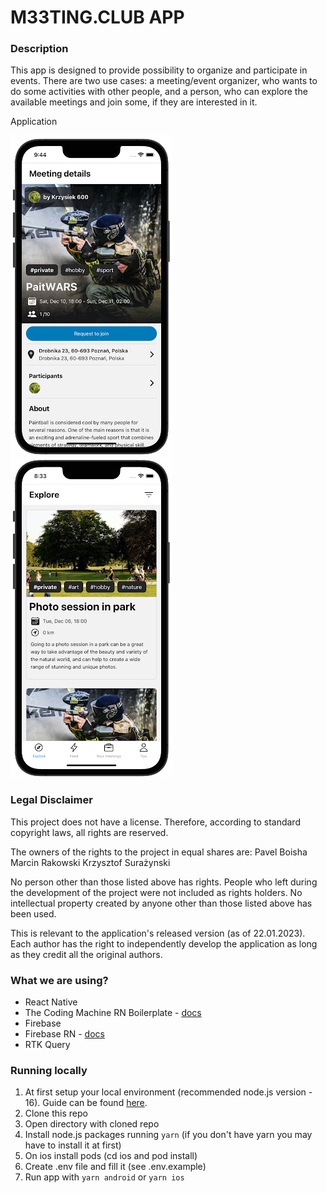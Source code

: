 # M33TING.CLUB APP

### Description
This app is designed to provide possibility to organize and participate in events. There are two use cases: a meeting/event organizer, who wants to do some activities with other people, and a person, who can explore the available meetings and join some, if they are interested in it.

Application

![Meeting screen](https://github.com/muahahahh/m33ting-club-app-reloaded-mobile-app/blob/dev/meeting_screen.png?raw=true) 
![Explore screen](https://github.com/muahahahh/m33ting-club-app-reloaded-mobile-app/blob/dev/screen-carousel.png?raw=true)


### Legal Disclaimer

This project does not have a license. Therefore, according to standard copyright laws, all rights are reserved.

The owners of the rights to the project in equal shares are:
Pavel Boisha
Marcin Rakowski
Krzysztof Surażynski

No person other than those listed above has rights. People who left during the development of the project were not included as rights holders. No intellectual property created by anyone other than those listed above has been used.

This is relevant to the application's released version (as of 22.01.2023). Each author has the right to independently develop the application as long as they credit all the original authors.

### What we are using?

* React Native
* The Coding Machine RN Boilerplate - [docs](https://github.com/thecodingmachine/react-native-boilerplate)
* Firebase
* Firebase RN - [docs](https://rnfirebase.io/)
* RTK Query

### Running locally

1. At first setup your local environment (recommended node.js version - 16). Guide can be found [here](https://reactnative.dev/docs/environment-setup).
2. Clone this repo
3. Open directory with cloned repo
4. Install node.js packages running `yarn` (if you don't have yarn you may have to install it at first)
5. On ios install pods (cd ios and pod install)
6. Create .env file and fill it (see .env.example)
5. Run app with `yarn android` or `yarn ios`


